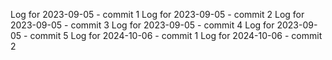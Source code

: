Log for 2023-09-05 - commit 1
Log for 2023-09-05 - commit 2
Log for 2023-09-05 - commit 3
Log for 2023-09-05 - commit 4
Log for 2023-09-05 - commit 5
Log for 2024-10-06 - commit 1
Log for 2024-10-06 - commit 2
